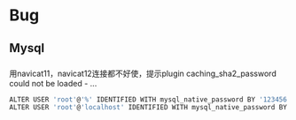 # Bug

## Mysql

### 

### 

用navicat11，navicat12连接都不好使，提示plugin caching_sha2_password could not be loaded - ...

```bash
ALTER USER 'root'@'%' IDENTIFIED WITH mysql_native_password BY '123456';
ALTER USER 'root'@'localhost' IDENTIFIED WITH mysql_native_password BY '123456'
```

```

```

```

```


